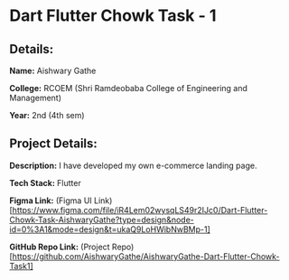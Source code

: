 # Dart Flutter Chowk Task - 1
## Details:

**Name:** Aishwary Gathe

**College:** RCOEM (Shri Ramdeobaba College of Engineering and Management)

**Year:** 2nd (4th sem)

## Project Details:

**Description:** I have developed my own e-commerce landing page. 

**Tech Stack:** Flutter

**Figma Link:** (Figma UI Link)[https://www.figma.com/file/iR4Lem02wysqLS49r2IJc0/Dart-Flutter-Chowk-Task-AishwaryGathe?type=design&node-id=0%3A1&mode=design&t=ukaQ9LoHWibNwBMp-1]

**GitHub Repo Link:** (Project Repo)[https://github.com/AishwaryGathe/AishwaryGathe-Dart-Flutter-Chowk-Task1]
